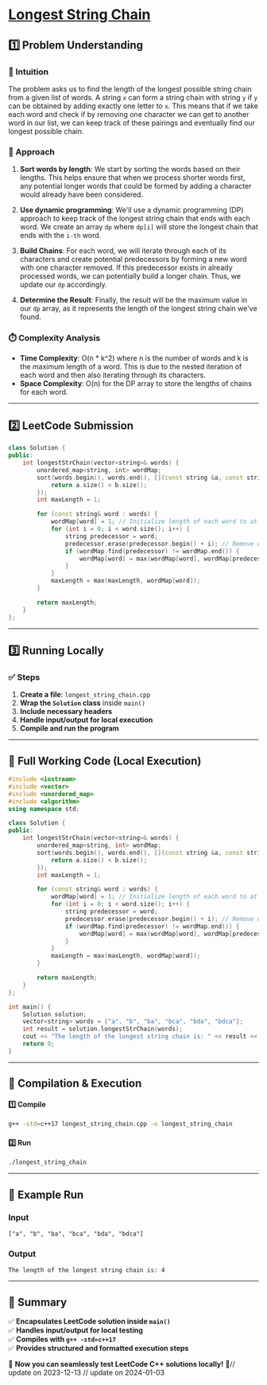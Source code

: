 # **[Longest String Chain](https://leetcode.com/problems/longest-string-chain/description/)**  

## **1️⃣ Problem Understanding**  
### **📌 Intuition**  
The problem asks us to find the length of the longest possible string chain from a given list of words. A string `x` can form a string chain with string `y` if `y` can be obtained by adding exactly one letter to `x`. This means that if we take each word and check if by removing one character we can get to another word in our list, we can keep track of these pairings and eventually find our longest possible chain. 

### **🚀 Approach**  
1. **Sort words by length**: We start by sorting the words based on their lengths. This helps ensure that when we process shorter words first, any potential longer words that could be formed by adding a character would already have been considered.
  
2. **Use dynamic programming**: We'll use a dynamic programming (DP) approach to keep track of the longest string chain that ends with each word. We create an array `dp` where `dp[i]` will store the longest chain that ends with the `i-th` word.

3. **Build Chains**: For each word, we will iterate through each of its characters and create potential predecessors by forming a new word with one character removed. If this predecessor exists in already processed words, we can potentially build a longer chain. Thus, we update our `dp` accordingly.

4. **Determine the Result**: Finally, the result will be the maximum value in our `dp` array, as it represents the length of the longest string chain we've found.

### **⏱️ Complexity Analysis**  
- **Time Complexity**: O(n * k^2) where n is the number of words and k is the maximum length of a word. This is due to the nested iteration of each word and then also iterating through its characters.
- **Space Complexity**: O(n) for the DP array to store the lengths of chains for each word.

---  

## **2️⃣ LeetCode Submission**  
```cpp
class Solution {
public:
    int longestStrChain(vector<string>& words) {
        unordered_map<string, int> wordMap;
        sort(words.begin(), words.end(), [](const string &a, const string &b) {
            return a.size() < b.size();
        });
        int maxLength = 1;

        for (const string& word : words) {
            wordMap[word] = 1; // Initialize length of each word to at least 1
            for (int i = 0; i < word.size(); i++) {
                string predecessor = word;
                predecessor.erase(predecessor.begin() + i); // Remove current character
                if (wordMap.find(predecessor) != wordMap.end()) {
                    wordMap[word] = max(wordMap[word], wordMap[predecessor] + 1);
                }
            }
            maxLength = max(maxLength, wordMap[word]);
        }

        return maxLength;
    }
};  
```  

---  

## **3️⃣ Running Locally**  
### **✅ Steps**  
1. **Create a file**: `longest_string_chain.cpp`  
2. **Wrap the `Solution` class** inside `main()`  
3. **Include necessary headers**  
4. **Handle input/output for local execution**  
5. **Compile and run the program**  

---  

## **📝 Full Working Code (Local Execution)**  
```cpp
#include <iostream>
#include <vector>
#include <unordered_map>
#include <algorithm>
using namespace std;

class Solution {
public:
    int longestStrChain(vector<string>& words) {
        unordered_map<string, int> wordMap;
        sort(words.begin(), words.end(), [](const string &a, const string &b) {
            return a.size() < b.size();
        });
        int maxLength = 1;

        for (const string& word : words) {
            wordMap[word] = 1; // Initialize length of each word to at least 1
            for (int i = 0; i < word.size(); i++) {
                string predecessor = word;
                predecessor.erase(predecessor.begin() + i); // Remove current character
                if (wordMap.find(predecessor) != wordMap.end()) {
                    wordMap[word] = max(wordMap[word], wordMap[predecessor] + 1);
                }
            }
            maxLength = max(maxLength, wordMap[word]);
        }

        return maxLength;
    }
};

int main() {
    Solution solution;
    vector<string> words = {"a", "b", "ba", "bca", "bda", "bdca"};
    int result = solution.longestStrChain(words);
    cout << "The length of the longest string chain is: " << result << endl;
    return 0;
}
```  

---  

## **🔧 Compilation & Execution**  
#### **1️⃣ Compile**  
```bash
g++ -std=c++17 longest_string_chain.cpp -o longest_string_chain
```  

#### **2️⃣ Run**  
```bash
./longest_string_chain
```  

---  

## **🎯 Example Run**  
### **Input**  
```
["a", "b", "ba", "bca", "bda", "bdca"]
```  
### **Output**  
```
The length of the longest string chain is: 4
```  

---  

## **📌 Summary**  
✅ **Encapsulates LeetCode solution inside `main()`**  
✅ **Handles input/output for local testing**  
✅ **Compiles with `g++ -std=c++17`**  
✅ **Provides structured and formatted execution steps**  

🚀 **Now you can seamlessly test LeetCode C++ solutions locally!** 🚀// update on 2023-12-13
// update on 2024-01-03
